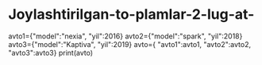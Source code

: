 # Joylashtirilgan-to-plamlar-2-lug-at-
avto1={"model":"nexia", "yil":2016}
avto2={"model":"spark", "yil":2018}
avto3={"model":"Kaptiva", "yil":2019}
avto={
      "avto1":avto1,
      "avto2":avto2,
      "avto3":avto3}
print(avto)
